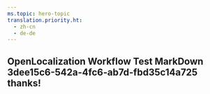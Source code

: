 ```yaml
---
ms.topic: hero-topic
translation.priority.ht: 
  - zh-cn
  - de-de
---
```

## OpenLocalization Workflow Test MarkDown 3dee15c6-542a-4fc6-ab7d-fbd35c14a725 thanks!
